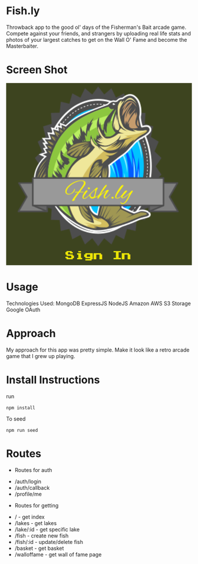 # Fish.ly

Throwback app to the good ol' days of the Fisherman's Bait arcade game.
Compete against your friends, and strangers by uploading real life stats and photos of your largest catches to get on the Wall O' Fame and become the Masterbaiter.


# Screen Shot
![Image](./screenshot.png?raw=true)

# Usage

Technologies Used:
MongoDB
ExpressJS
NodeJS
Amazon AWS S3 Storage
Google OAuth


# Approach
My approach for this app was pretty simple.
Make it look like a retro arcade game that I grew up playing.

# Install Instructions
run 

```
npm install
```

To seed
```
npm run seed
```

# Routes
* Routes for auth
- /auth/login
- /auth/callback
- /profile/me

* Routes for getting
- / - get index
- /lakes - get lakes
- /lake/:id - get specific lake
- /fish - create new fish
- /fish/:id - update/delete fish
- /basket - get basket
- /walloffame - get wall of fame page
